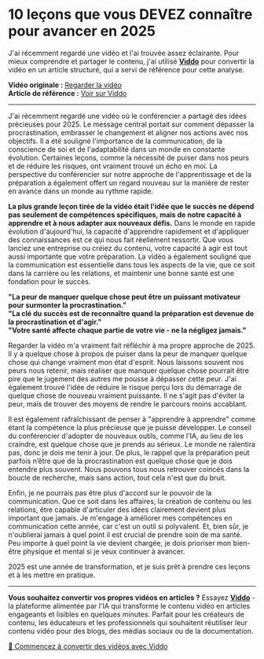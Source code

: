 # 10 leçons que vous DEVEZ connaître pour avancer en 2025

J'ai récemment regardé une vidéo et l'ai trouvée assez éclairante. Pour mieux comprendre et partager le contenu, j'ai utilisé **[Viddo](https://viddo.pro/)** pour convertir la vidéo en un article structuré, qui a servi de référence pour cette analyse.

**Vidéo originale :** [Regarder la vidéo](https://www.youtube.com/watch?v=ztT8C75ijxU)  
**Article de référence :** [Voir sur Viddo](https://viddo.pro/zh/video-result/a459471b-721e-4aa0-b617-89b9b386e402)

---

J'ai récemment regardé une vidéo où le conférencier a partagé des idées précieuses pour 2025. Le message central portait sur comment dépasser la procrastination, embrasser le changement et aligner nos actions avec nos objectifs. Il a été souligné l'importance de la communication, de la conscience de soi et de l'adaptabilité dans un monde en constante évolution. Certaines leçons, comme la nécessité de puiser dans nos peurs et de réduire les risques, ont vraiment trouvé un écho en moi. La perspective du conférencier sur notre approche de l'apprentissage et de la préparation a également offert un regard nouveau sur la manière de rester en avance dans un monde au rythme rapide.

**La plus grande leçon tirée de la vidéo était l'idée que le succès ne dépend pas seulement de compétences spécifiques, mais de notre capacité à apprendre et à nous adapter aux nouveaux défis.** Dans le monde en rapide évolution d'aujourd'hui, la capacité d'apprendre rapidement et d'appliquer des connaissances est ce qui nous fait réellement ressortir. Que vous lanciez une entreprise ou créiez du contenu, votre capacité à agir est tout aussi importante que votre préparation. La vidéo a également souligné que la communication est essentielle dans tous les aspects de la vie, que ce soit dans la carrière ou les relations, et maintenir une bonne santé est une fondation pour le succès.

**"La peur de manquer quelque chose peut être un puissant motivateur pour surmonter la procrastination."**  
**"La clé du succès est de reconnaître quand la préparation est devenue de la procrastination et d'agir."**  
**"Votre santé affecte chaque partie de votre vie - ne la négligez jamais."**

Regarder la vidéo m'a vraiment fait réfléchir à ma propre approche de 2025. Il y a quelque chose à propos de puiser dans la peur de manquer quelque chose qui change vraiment mon état d'esprit. Nous laissons souvent nos peurs nous retenir, mais réaliser que manquer quelque chose pourrait être pire que le jugement des autres me pousse à dépasser cette peur. J'ai également trouvé l'idée de réduire le risque perçu lors du démarrage de quelque chose de nouveau vraiment puissante. Il ne s'agit pas d'éviter la peur, mais de trouver des moyens de rendre le parcours moins accablant.

Il est également rafraîchissant de penser à "apprendre à apprendre" comme étant la compétence la plus précieuse que je puisse développer. Le conseil du conférencier d'adopter de nouveaux outils, comme l'IA, au lieu de les craindre, est quelque chose que je prends au sérieux. Le monde ne ralentira pas, donc je dois me tenir à jour. De plus, le rappel que la préparation peut parfois n’être que de la procrastination est quelque chose que je dois entendre plus souvent. Nous pouvons tous nous retrouver coincés dans la boucle de recherche, mais sans action, tout cela n'est que du bruit.

Enfin, je ne pourrais pas être plus d'accord sur le pouvoir de la communication. Que ce soit dans les affaires, la création de contenu ou les relations, être capable d'articuler des idées clairement devient plus important que jamais. Je m'engage à améliorer mes compétences en communication cette année, car c'est un outil si polyvalent. Et, bien sûr, je n'oublierai jamais à quel point il est crucial de prendre soin de ma santé. Peu importe à quel point la vie devient chargée, je dois prioriser mon bien-être physique et mental si je veux continuer à avancer.

2025 est une année de transformation, et je suis prêt à prendre ces leçons et à les mettre en pratique.

---

**Vous souhaitez convertir vos propres vidéos en articles ?** Essayez **[Viddo](https://viddo.pro/)** - la plateforme alimentée par l'IA qui transforme le contenu vidéo en articles engageants et lisibles en quelques minutes. Parfait pour les créateurs de contenu, les éducateurs et les professionnels qui souhaitent réutiliser leur contenu vidéo pour des blogs, des médias sociaux ou de la documentation.

[🚀 Commencez à convertir des vidéos avec Viddo](https://viddo.pro/)